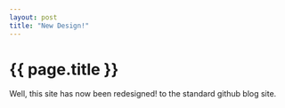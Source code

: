 ```yaml
---
layout: post
title: "New Design!"
---
```


<h1>{{ page.title }}</h1>
Well, this site has now been redesigned! to the standard github blog site.